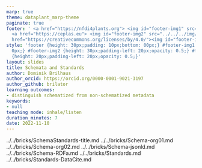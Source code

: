 ```yaml
---
marp: true
theme: dataplant_marp-theme
paginate: true
footer: ' <a href="https://nfdi4plants.org"> <img id="footer-img1" src="../../../img/_logos/DataPLANT/DataPLANT_logo_square_bg_transparent.svg"></a>
  <a href="https://ceplas.eu"> <img id="footer-img2" src="../../../img/_logos/CEPLAS/CEPLAS_Icon.jpeg"></a><a
  href="https://creativecommons.org/licenses/by/4.0/"><img id="footer-img3" src="../../../img/_logos/CreativeCommons/by.svg"></a> '
style: 'footer {height: 30px;padding: 10px;bottom: 00px;} #footer-img1 {height: 30px;padding-left:
  0px;} #footer-img2 {height: 30px;padding-left: 20px;opacity: 0.5;} #footer-img3
  {height: 20px;padding-left: 20px;opacity: 0.5;}'
layout: slides
title: Schemata and Standards
author: Dominik Brilhaus
author_orcid: https://orcid.org/0000-0001-9021-3197
author_github: brilator
learning outcomes:
- distinguish schematized from non-schematized metadata
keywords:
- null
teaching mode: inhale/listen
duration_minutes: 7
date: 2022-11-10
---
```


../../bricks/SchemaStandards-title.md
../../bricks/Schema-org01.md
../../bricks/Schema-org02.md
../../bricks/Schema-jsonld.md
../../bricks/Schema-RDFa.md
../../bricks/Standards.md
../../bricks/Standards-DataCite.md
